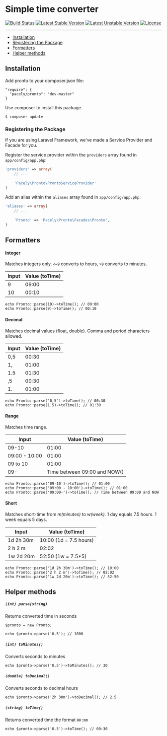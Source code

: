 # Simple time converter
[![Build Status](https://travis-ci.org/pacely/Pronto.svg?branch=master)](https://travis-ci.org/pacely/Pronto)
[![Latest Stable Version](https://poser.pugx.org/leaphly/cart-bundle/version.svg)](https://packagist.org/packages/pacely/pronto)
[![Latest Unstable Version](https://poser.pugx.org/leaphly/cart-bundle/v/unstable.svg)](//packagist.org/packages/pacely/pronto)
[![License](https://poser.pugx.org/leaphly/cart-bundle/license.svg)](https://packagist.org/packages/pacely/pronto)

---

- [Installation](#installation)
- [Registering the Package](#registering-the-package)
- [Formatters](#formatters)
- [Helper methods](#helper-methods)

## Installation

Add pronto to your composer.json file:

```
"require": {
  "pacely/pronto": "dev-master"
}
```

Use composer to install this package.

```
$ composer update
```

### Registering the Package
If you are using Laravel Framework, we've made a Service Provider and Facade for you.

Register the service provider within the `providers` array found in `app/config/app.php`:

```php
'providers' => array(
	// ...
	
	'Pacely\Pronto\ProntoServiceProvider'
)
```

Add an alias within the `aliases` array found in `app/config/app.php`:


```php
'aliases' => array(
	// ...
	
	'Pronto' => 'Pacely\Pronto\Facades\Pronto',
)
```

## Formatters

#### Integer
Matches integers only. `<=9` converts to hours, `>9` converts to minutes.

Input 		| Value (toTime)
----------- | ---
9 			| 09:00
10 			| 00:10

~~~
echo Pronto::parse(10)->toTime(); // 09:00
echo Pronto::parse(9)->toTime(); // 00:10
~~~

#### Decimal
Matches decimal values (float, double). Comma and period characters allowed.

Input     	| Value (toTime)
----------- | ---
0,5 		| 00:30
1,    		| 01:00
1.5    		| 01:30
,5    		| 00:30
1.    		| 01:00

~~~
echo Pronto::parse('0,5')->toTime(); // 00:30
echo Pronto::parse(1.5)->toTime(); // 01:30
~~~

#### Range
Matches time range.

Input     		| Value (toTime)
--------------- | ---
09-10 			| 01:00
09:00 - 10:00 	| 01:00
09 to 10 		| 01:00
09-   			| Time between 09:00 and NOW()

~~~
echo Pronto::parse('09-10')->toTime(); // 01:00
echo Pronto::parse('09:00 - 10:00')->toTime(); // 01:00
echo Pronto::parse('09:00-')->toTime(); // Time between 09:00 and NOW
~~~

#### Short
Matches short-time from *m(minutes)* to *w(week)*. 1 day equals 7.5 hours. 1 week equals 5 days.

Input     		| Value (toTime)
----------- 	| ---
1d 2h 30m 		| 10:00 (1d = 7.5 hours)
2 h 2 m 		| 02:02
1w 2d 20m		| 52:50 (1w = 7.5*5)

~~~
echo Pronto::parse('1d 2h 30m')->toTime(); // 10:00
echo Pronto::parse('2 h 2 m')->toTime(); // 02:02
echo Pronto::parse('1w 2d 20m')->toTime(); // 52:50
~~~

## Helper methods

##### `(int) parse(string)`
Returns converted time in seconds

~~~
$pronto = new Pronto;

echo $pronto->parse('0.5'); // 1800
~~~

##### `(int) toMinutes()`
Converts seconds to minutes

~~~
echo $pronto->parse('0.5')->toMinutes(); // 30
~~~

##### `(double) toDecimal()`
Converts seconds to decimal hours

~~~
echo $pronto->parse('2h 30m')->toDecimal(); // 2.5
~~~

##### `(string) toTime()`
Returns converted time the format `HH:mm`

~~~
echo $pronto->parse('0.5')->toTime(); // 00:30
~~~

